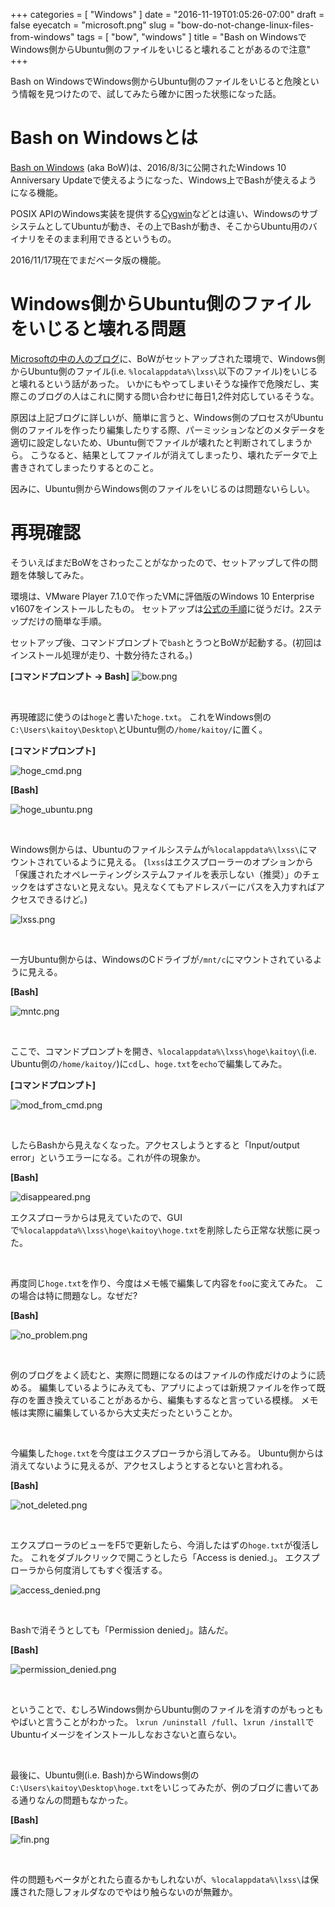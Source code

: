 +++
categories = [ "Windows" ]
date = "2016-11-19T01:05:26-07:00"
draft = false
eyecatch = "microsoft.png"
slug = "bow-do-not-change-linux-files-from-windows"
tags = [ "bow", "windows" ]
title = "Bash on WindowsでWindows側からUbuntu側のファイルをいじると壊れることがあるので注意"
+++

Bash on WindowsでWindows側からUbuntu側のファイルをいじると危険という情報を見つけたので、試してみたら確かに困った状態になった話。

# Bash on Windowsとは
[Bash on Windows](https://msdn.microsoft.com/en-us/commandline/wsl/about) (aka BoW)は、2016/8/3に公開されたWindows 10 Anniversary Updateで使えるようになった、Windows上でBashが使えるようになる機能。

POSIX APIのWindows実装を提供する[Cygwin](https://www.cygwin.com/)などとは違い、WindowsのサブシステムとしてUbuntuが動き、その上でBashが動き、そこからUbuntu用のバイナリをそのまま利用できるというもの。

2016/11/17現在でまだベータ版の機能。

# Windows側からUbuntu側のファイルをいじると壊れる問題
[Microsoftの中の人のブログ](https://blogs.msdn.microsoft.com/commandline/2016/11/17/do-not-change-linux-files-using-windows-apps-and-tools/)に、BoWがセットアップされた環境で、Windows側からUbuntu側のファイル(i.e. `%localappdata%\lxss\`以下のファイル)をいじると壊れるという話があった。
いかにもやってしまいそうな操作で危険だし、実際このブログの人はこれに関する問い合わせに毎日1,2件対応しているそうな。

原因は上記ブログに詳しいが、簡単に言うと、Windows側のプロセスがUbuntu側のファイルを作ったり編集したりする際、パーミッションなどのメタデータを適切に設定しないため、Ubuntu側でファイルが壊れたと判断されてしまうから。
こうなると、結果としてファイルが消えてしまったり、壊れたデータで上書きされてしまったりするとのこと。

因みに、Ubuntu側からWindows側のファイルをいじるのは問題ないらしい。

# 再現確認
そういえばまだBoWをさわったことがなかったので、セットアップして件の問題を体験してみた。

環境は、VMware Player 7.1.0で作ったVMに評価版のWindows 10 Enterprise v1607をインストールしたもの。
セットアップは[公式の手順](https://msdn.microsoft.com/en-us/commandline/wsl/install_guide)に従うだけ。2ステップだけの簡単な手順。

セットアップ後、コマンドプロンプトで`bash`とうつとBoWが起動する。(初回はインストール処理が走り、十数分待たされる。)

__[コマンドプロンプト → Bash]__
![bow.png](/images/bow-do-not-change-linux-files-from-windows/bow.png)

<br>

再現確認に使うのは`hoge`と書いた`hoge.txt`。
これをWindows側の`C:\Users\kaitoy\Desktop\`とUbuntu側の`/home/kaitoy/`に置く。

__[コマンドプロンプト]__

![hoge_cmd.png](/images/bow-do-not-change-linux-files-from-windows/hoge_cmd.png)

__[Bash]__

![hoge_ubuntu.png](/images/bow-do-not-change-linux-files-from-windows/hoge_ubuntu.png)

<br>

Windows側からは、Ubuntuのファイルシステムが`%localappdata%\lxss\`にマウントされているように見える。
(`lxss`はエクスプローラーのオプションから「保護されたオペレーティングシステムファイルを表示しない（推奨）」のチェックをはずさないと見えない。見えなくてもアドレスバーにパスを入力すればアクセスできるけど。)

![lxss.png](/images/bow-do-not-change-linux-files-from-windows/lxss.png)

<br>

一方Ubuntu側からは、WindowsのCドライブが`/mnt/c`にマウントされているように見える。

__[Bash]__

![mntc.png](/images/bow-do-not-change-linux-files-from-windows/mntc.png)

<br>

ここで、コマンドプロンプトを開き、`%localappdata%\lxss\hoge\kaitoy\`(i.e. Ubuntu側の`/home/kaitoy/`)に`cd`し、`hoge.txt`を`echo`で編集してみた。

__[コマンドプロンプト]__

![mod_from_cmd.png](/images/bow-do-not-change-linux-files-from-windows/mod_from_cmd.png)

<br>

したらBashから見えなくなった。アクセスしようとすると「Input/output error」というエラーになる。これが件の現象か。

__[Bash]__

![disappeared.png](/images/bow-do-not-change-linux-files-from-windows/disappeared.png)

エクスプローラからは見えていたので、GUIで`%localappdata%\lxss\hoge\kaitoy\hoge.txt`を削除したら正常な状態に戻った。

<br>

再度同じ`hoge.txt`を作り、今度はメモ帳で編集して内容を`foo`に変えてみた。
この場合は特に問題なし。なぜだ?

__[Bash]__

![no_problem.png](/images/bow-do-not-change-linux-files-from-windows/no_problem.png)

<br>

例のブログをよく読むと、実際に問題になるのはファイルの作成だけのように読める。
編集しているようにみえても、アプリによっては新規ファイルを作って既存のを置き換えていることがあるから、編集もするなと言っている模様。
メモ帳は実際に編集しているから大丈夫だったということか。

<br>

今編集した`hoge.txt`を今度はエクスプローラから消してみる。
Ubuntu側からは消えてないように見えるが、アクセスしようとするとないと言われる。

__[Bash]__

![not_deleted.png](/images/bow-do-not-change-linux-files-from-windows/not_deleted.png)

<br>

エクスプローラのビューをF5で更新したら、今消したはずの`hoge.txt`が復活した。
これをダブルクリックで開こうとしたら「Access is denied.」。
エクスプローラから何度消してもすぐ復活する。

![access_denied.png](/images/bow-do-not-change-linux-files-from-windows/access_denied.png)

<br>

Bashで消そうとしても「Permission denied」。詰んだ。

__[Bash]__

![permission_denied.png](/images/bow-do-not-change-linux-files-from-windows/permission_denied.png)

<br>

ということで、むしろWindows側からUbuntu側のファイルを消すのがもっともやばいと言うことがわかった。
`lxrun /uninstall /full`、`lxrun /install`でUbuntuイメージをインストールしなおさないと直らない。

<br>

最後に、Ubuntu側(i.e. Bash)からWindows側の`C:\Users\kaitoy\Desktop\hoge.txt`をいじってみたが、例のブログに書いてある通りなんの問題もなかった。

__[Bash]__

![fin.png](/images/bow-do-not-change-linux-files-from-windows/fin.png)

<br>

件の問題もベータがとれたら直るかもしれないが、`%localappdata%\lxss\`は保護された隠しフォルダなのでやはり触らないのが無難か。
